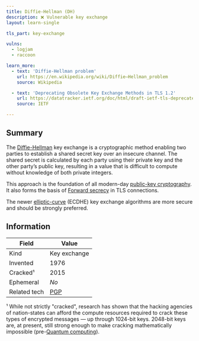 ```yaml
---
title: Diffie-Hellman (DH)
description: ❌ Vulnerable key exchange
layout: learn-single

tls_part: key-exchange

vulns:
  - logjam
  - raccoon

learn_more:
  - text: 'Diffie-Hellman problem'
    url: https://en.wikipedia.org/wiki/Diffie–Hellman_problem
    source: Wikipedia

  - text: 'Deprecating Obsolete Key Exchange Methods in TLS 1.2'
    url: https://datatracker.ietf.org/doc/html/draft-ietf-tls-deprecate-obsolete-kex/
    source: IETF

---
```


## Summary

The [Diffie-Hellman] key exchange is a cryptographic method enabling two parties to establish a shared secret key over an insecure channel. The shared secret is calculated by each party using their private key and the other party’s public key, resulting in a value that is difficult to compute without knowledge of both private integers.

This approach is the foundation of all modern-day [public-key cryptography]. It also forms the basis of [Forward secrecy] in TLS connections.

The newer [elliptic-curve][ECC] (ECDHE) key exchange algorithms are more secure and should be strongly preferred.

## Information

| Field        | Value        |
|--------------|--------------|
| Kind         | Key exchange |
| Invented     | 1976         |
| Cracked¹     | 2015         |
| Ephemeral    | _No_         |
| Related tech | [PGP]        |

¹ While not strictly "cracked", research has shown that the hacking agencies of nation-states can afford the compute resources required to crack these types of encrypted messages — up through 1024-bit keys. 2048-bit keys are, at present, still strong enough to make cracking mathematically impossible (pre-<a href="https://en.wikipedia.org/wiki/Quantum_computing">Quantum computing</a>).

[Diffie-Hellman]: https://en.wikipedia.org/wiki/Diffie–Hellman_key_exchange
[ECC]: https://en.wikipedia.org/wiki/Elliptic-curve_cryptography
[Forward secrecy]: https://en.wikipedia.org/wiki/Forward_secrecy
[public-key cryptography]: https://en.wikipedia.org/wiki/Public-key_cryptography
[PGP]: https://pgpkeys.org/docs/pgpfaq.html#HDPK
